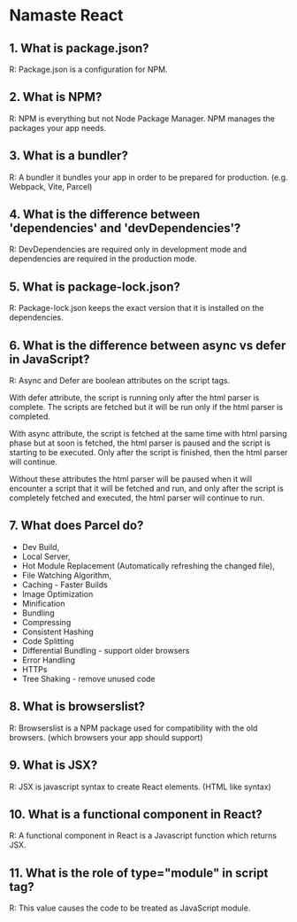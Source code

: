 # Namaste React

## 1. What is package.json?

R: Package.json is a configuration for NPM.

## 2. What is NPM?

R: NPM is everything but not Node Package Manager. NPM manages the packages your app needs.

## 3. What is a bundler?

R: A bundler it bundles your app in order to be prepared for production. (e.g. Webpack, Vite, Parcel)

## 4. What is the difference between 'dependencies' and 'devDependencies'?

R: DevDependencies are required only in development mode and dependencies are required in the production mode.

## 5. What is package-lock.json?

R: Package-lock.json keeps the exact version that it is installed on the dependencies.

## 6. What is the difference between async vs defer in JavaScript?

R: Async and Defer are boolean attributes on the script tags.

With defer attribute, the script is running only after the html parser is complete. The scripts are fetched but it will be run only if the html parser is completed.

With async attribute, the script is fetched at the same time with html parsing phase but at soon is fetched, the html parser is paused and the script is starting to be executed. Only after the script is finished, then the html parser will continue.

Without these attributes the html parser will be paused when it will encounter a script that it will be fetched and run, and only after the script is completely fetched and executed, the html parser will continue to run.

## 7. What does Parcel do?

- Dev Build,
- Local Server,
- Hot Module Replacement (Automatically refreshing the changed file),
- File Watching Algorithm,
- Caching - Faster Builds
- Image Optimization
- Minification
- Bundling
- Compressing
- Consistent Hashing
- Code Splitting
- Differential Bundling - support older browsers
- Error Handling
- HTTPs
- Tree Shaking - remove unused code

## 8. What is browserslist?

R: Browserslist is a NPM package used for compatibility with the old browsers. (which browsers your app should support)

## 9. What is JSX?

R: JSX is javascript syntax to create React elements. (HTML like syntax)

## 10. What is a functional component in React?

R: A functional component in React is a Javascript function which returns JSX.

## 11. What is the role of type="module" in script tag?

R: This value causes the code to be treated as JavaScript module.
